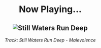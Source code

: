 <div align="center"> 
<h1>Now Playing...</h1>

![Still Waters Run Deep](https://i.scdn.co/image/ab67616d00001e02a267cdca877b24de9b7c7492)
--
_<p>Track: Still Waters Run Deep - Malevolence </p>_
</div>
